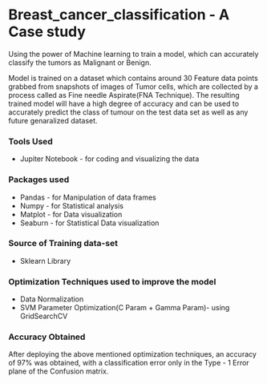 # Breast_cancer_classification  - A Case study
Using the power of Machine learning to train a model, which can accurately classify the tumors as Malignant or Benign.

Model is trained on a dataset which contains around 30 Feature data points grabbed from snapshots of images of Tumor cells, which are collected by a process called as Fine needle Aspirate(FNA Technique). The resulting trained model will have a high degree of accuracy and can be used to accurately predict the class of tumour on the test data set as well as any future genaralized dataset.

### Tools Used
* Jupiter Notebook - for coding and visualizing the data

### Packages used
* Pandas - for Manipulation of data frames
* Numpy - for Statistical analysis
* Matplot - for Data visualization
* Seaburn - for Statistical Data visualization

### Source of Training data-set
* Sklearn Library

### Optimization Techniques used to improve the model
* Data Normalization
* SVM Parameter Optimization(C Param + Gamma Param)- using GridSearchCV

### Accuracy Obtained
After deploying the above mentioned optimization techniques, an accuracy of 97% was obtained, with a classification error only in the Type - 1 Error plane of the Confusion matrix.
